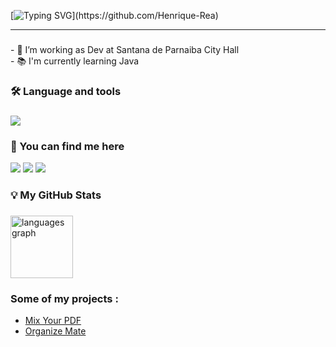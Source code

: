 
  
[![Typing SVG](https://readme-typing-svg.herokuapp.com/?color=FFFFFF&size=50&left=true&vCenter=true&width=1000&lines=Greetings,I'm+Henrique+Rea!)](https://github.com/Henrique-Rea)

<hr>

###

<p align="left"> - 🔭 I’m working as Dev at Santana de Parnaiba City Hall <br>
  - 📚 I'm currently learning Java<br>
  </p>

<h3 align="left">🛠 Language and tools</h3>

###

<p align="left">
  <a href="https://skillicons.dev">
    <img src="https://skillicons.dev/icons?i=git,c,css,html,java,python" />
  </a>
</p>
<div>
<h3 align="left">💬 You can find me here</h3>

<div> 
    <a href="https://www.linkedin.com/in/henrique-lopes-de-souza-rea/" target="_blank"><img src="https://img.shields.io/badge/-LinkedIn-%230077B5?style=for-the-badge&logo=linkedin&logoColor=white" target="_blank"></a> 
  <a href="https://www.instagram.com/lopeszzl/" target="_blank"><img src="https://img.shields.io/badge/-Instagram-%23E4405F?style=for-the-badge&logo=instagram&logoColor=white" target="_blank"></a>
  <a href = "mailto:henriquelopesrea@outlook.com"><img src="https://img.shields.io/badge/-Gmail-%23333?style=for-the-badge&logo=gmail&logoColor=white" target="_blank"></a>
 
</div>
 
<h3 align="left">💡 My GitHub Stats </h3>

###

<div align="left">
  <img src="https://github-readme-stats.vercel.app/api/top-langs?username=Henrique-Rea&locale=en&hide_title=false&layout=compact&card_width=320&langs_count=5&theme=dracula&hide_border=false&order=2" height="100" alt="languages graph" />
</div>

###

<h3 align="left">   Some of my projects :</h3>


- [Mix Your PDF](https://github.com/Henrique-Rea/MixerPdf)
- [Organize Mate](https://github.com/Henrique-Rea/OrganizeMate)
